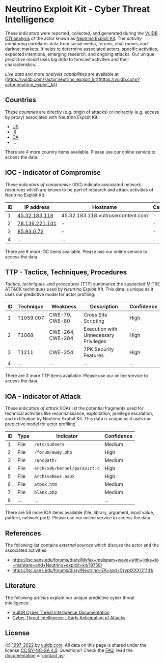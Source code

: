 # Neutrino Exploit Kit - Cyber Threat Intelligence

These _indicators_ were reported, collected, and generated during the [VulDB CTI analysis](https://vuldb.com/?kb.cti) of the actor known as [Neutrino Exploit Kit](https://vuldb.com/?actor.neutrino_exploit_kit). The _activity monitoring_ correlates data from social media, forums, chat rooms, and darknet markets. It helps to determine associated actors, specific activities, expected intentions, emerging research, and ongoing attacks. Our unique _predictive model_ uses _big data_ to forecast activities and their characteristics.

_Live data_ and more _analysis capabilities_ are available at [https://vuldb.com/?actor.neutrino_exploit_kit](https://vuldb.com/?actor.neutrino_exploit_kit)

## Countries

These _countries_ are directly (e.g. origin of attacks) or indirectly (e.g. access by proxy) associated with Neutrino Exploit Kit:

* [US](https://vuldb.com/?country.us)
* [IR](https://vuldb.com/?country.ir)
* [CA](https://vuldb.com/?country.ca)
* ...

There are 4 more country items available. Please use our online service to access the data.

## IOC - Indicator of Compromise

These _indicators of compromise_ (IOC) indicate associated network resources which are known to be part of research and attack activities of Neutrino Exploit Kit.

ID | IP address | Hostname | Campaign | Confidence
-- | ---------- | -------- | -------- | ----------
1 | [45.32.183.118](https://vuldb.com/?ip.45.32.183.118) | 45.32.183.118.vultrusercontent.com | - | High
2 | [78.136.221.141](https://vuldb.com/?ip.78.136.221.141) | - | - | High
3 | [85.93.0.72](https://vuldb.com/?ip.85.93.0.72) | - | - | High
4 | ... | ... | ... | ...

There are 6 more IOC items available. Please use our online service to access the data.

## TTP - Tactics, Techniques, Procedures

_Tactics, techniques, and procedures_ (TTP) summarize the suspected MITRE ATT&CK techniques used by _Neutrino Exploit Kit_. This data is unique as it uses our predictive model for actor profiling.

ID | Technique | Weakness | Description | Confidence
-- | --------- | -------- | ----------- | ----------
1 | T1059.007 | CWE-79, CWE-80 | Cross Site Scripting | High
2 | T1068 | CWE-264, CWE-284 | Execution with Unnecessary Privileges | High
3 | T1211 | CWE-254 | 7PK Security Features | High
4 | ... | ... | ... | ...

There are 3 more TTP items available. Please use our online service to access the data.

## IOA - Indicator of Attack

These _indicators of attack_ (IOA) list the potential fragments used for technical activities like reconnaissance, exploitation, privilege escalation, and exfiltration by Neutrino Exploit Kit. This data is unique as it uses our predictive model for actor profiling.

ID | Type | Indicator | Confidence
-- | ---- | --------- | ----------
1 | File | `/etc/sudoers` | Medium
2 | File | `/forum/away.php` | High
3 | File | `/uncpath/` | Medium
4 | File | `arch/x86/kernel/paravirt.c` | High
5 | File | `ArchiveNews.aspx` | High
6 | File | `atbox.htm` | Medium
7 | File | `blank.php` | Medium
8 | ... | ... | ...

There are 56 more IOA items available (file, library, argument, input value, pattern, network port). Please use our online service to access the data.

## References

The following list contains _external sources_ which discuss the actor and the associated activities:

* https://isc.sans.edu/forums/diary/Myfax+malspam+wave+with+links+to+malware+and+Neutrino+exploit+kit/19759/
* https://isc.sans.edu/forums/diary/Neutrino+EK+and+CryptXXX/21141/

## Literature

The following _articles_ explain our unique predictive cyber threat intelligence:

* [VulDB Cyber Threat Intelligence Documentation](https://vuldb.com/?kb.cti)
* [Cyber Threat Intelligence - Early Anticipation of Attacks](https://www.scip.ch/en/?labs.20201022)

## License

(c) [1997-2022](https://vuldb.com/?kb.changelog) by [vuldb.com](https://vuldb.com/?kb.about). All data on this page is shared under the license [CC BY-NC-SA 4.0](https://creativecommons.org/licenses/by-nc-sa/4.0/). Questions? Check the [FAQ](https://vuldb.com/?kb.faq), read the [documentation](https://vuldb.com/?kb) or [contact us](https://vuldb.com/?contact)!
